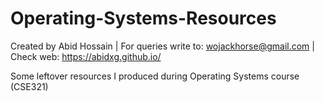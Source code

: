 # Operating-Systems-Resources
Created by Abid Hossain | 
For queries write to: wojackhorse@gmail.com   | Check web: https://abidxg.github.io/

Some leftover resources I produced during Operating Systems course (CSE321) 

